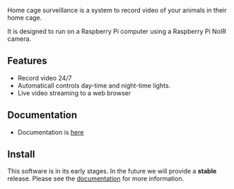 Home cage surveillance is a system to record video of your animals in their home cage.

It is designed to run on a Raspberry Pi computer using a Raspberry Pi NoIR camera.

## Features

- Record video 24/7
- Automaticall controls day-time and night-time lights.
- Live video streaming to a web browser


## Documentation

* Documentation is [here](http://blog.cudmore.io/homecage)

## Install

This software is in its early stages. In the future we will provide a **stable** release. Please see the [documentation](http://blog.cudmore.io/homecage) for more information.
